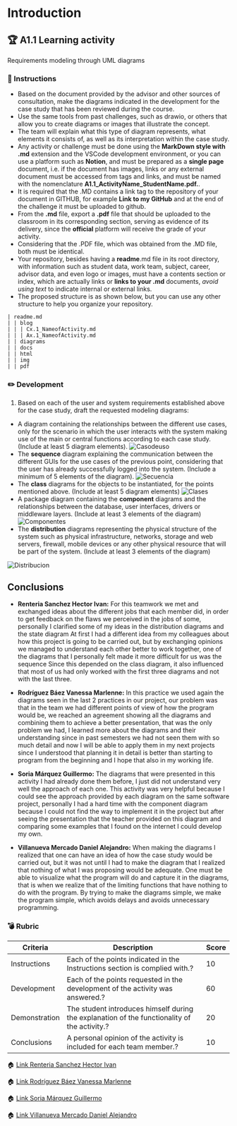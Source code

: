 # Introduction

## :trophy: A1.1 Learning activity

Requirements modeling through UML diagrams

### :blue_book: Instructions

- Based on the document provided by the advisor and other sources of consultation, make the diagrams indicated in the development for the case study that has been reviewed during the course.
- Use the same tools from past challenges, such as drawio, or others that allow you to create diagrams or images that illustrate the concept.
- The team will explain what this type of diagram represents, what elements it consists of, as well as its interpretation within the case study.
- Any activity or challenge must be done using the **MarkDown style with .md** extension and the VSCode development environment, or you can use a platform such as **Notion**, and must be prepared as a **single page** document, i.e. if the document has images, links or any external document must be accessed from tags and links, and must be named with the nomenclature **A1.1_ActivityName_StudentName.pdf.**.
- It is required that the .MD contains a link tag to the repository of your document in GITHUB, for example **Link to my GitHub** and at the end of the challenge it must be uploaded to github.
- From the **.md** file, export a **.pdf** file that should be uploaded to the classroom in its corresponding section, serving as evidence of its delivery, since the **official** platform will receive the grade of your activity.
- Considering that the .PDF file, which was obtained from the .MD file, both must be identical.
- Your repository, besides having a **readme**.md file in its root directory, with information such as student data, work team, subject, career, advisor data, and even logo or images, must have a contents section or index, which are actually links or **links to your .md** documents, _avoid using text_ to indicate internal or external links.
- The proposed structure is as shown below, but you can use any other structure to help you organize your repository.

```
| readme.md
| | blog
| | | Cx.1_NameofActivity.md
| | | Ax.1_NameofActivity.md
| | diagrams
| | docs
| | html
| | img
| | pdf    
```
### :pencil2: Development

1. Based on each of the user and system requirements established above for the case study, draft the requested modeling diagrams:

+ A diagram containing the relationships between the different use cases, only for the scenario in which the user interacts with the system making use of the main or central functions according to each case study. (Include at least 5 diagram elements).
![Casodeuso](../Diagramas/A1.1_Diagrama_Casos_de_Uso.png)
+ The **sequence** diagram explaining the communication between the different GUIs for the use cases of the previous point, considering that the user has already successfully logged into the system. (Include a minimum of 5 elements of the diagram).
![Secuencia](../Diagramas/D.SEcuencia.png)
+ The **class** diagrams for the objects to be instantiated, for the points mentioned above. (Include at least 5 diagram elements)
![Clases](../Diagramas/D.CLases.png)
+ A package diagram containing the **component** diagrams and the relationships between the database, user interfaces, drivers or middleware layers. (Include at least 3 elements of the diagram)
![Componentes](../Diagramas/componenteA1.1.png)
+ The **distribution** diagrams representing the physical structure of the system such as physical infrastructure, networks, storage and web servers, firewall, mobile devices or any other physical resource that will be part of the system. (Include at least 3 elements of the diagram)

![Distribucion](../Diagramas/D.Dis.drawio.png)

## Conclusions 

*  **Renteria Sanchez Hector Ivan:**  For this teamwork we met and exchanged ideas about the different jobs that each member did, in order to get feedback on the flaws we perceived in the jobs of some, personally I clarified some of my ideas in the distribution diagrams and the state diagram At first I had a different idea from my colleagues about how this project is going to be carried out, but by exchanging opinions we managed to understand each other better to work together, one of the diagrams that I personally felt made it more difficult for us was the sequence Since this depended on the class diagram, it also influenced that most of us had only worked with the first three diagrams and not with the last three.
  
*  **Rodríguez Báez Vanessa Marlenne:** In this practice we used again the diagrams seen in the last 2 practices in our project, our problem was that in the team we had different points of view of how the program would be, we reached an agreement showing all the diagrams and combining them to achieve a better presentation, that was the only problem we had, I learned more about the diagrams and their understanding since in past semesters we had not seen them with so much detail and now I will be able to apply them in my next projects since I understood that planning it in detail is better than starting to program from the beginning and I hope that also in my working life. 
  
*  **Soria Márquez Guillermo:** The diagrams that were presented in this activity I had already done them before, I just did not understand very well the approach of each one. This activity was very helpful because I could see the approach provided by each diagram on the same software project, personally I had a hard time with the component diagram because I could not find the way to implement it in the project but after seeing the presentation that the teacher provided on this diagram and comparing some examples that I found on the internet I could develop my own.

*  **Villanueva Mercado Daniel Alejandro:**  When making the diagrams I realized that one can have an idea of how the case study would be carried out, but it was not until I had to make the diagram that I realized that nothing of what I was proposing would be adequate. One must be able to visualize what the program will do and capture it in the diagrams, that is when we realize that of the limiting functions that have nothing to do with the program. By trying to make the diagrams simple, we make the program simple, which avoids delays and avoids unnecessary programming.
### :bomb: Rubric

| Criteria     | Description                                                                                  | Score |
| ------------- | -------------------------------------------------------------------------------------------- | ------- |
| Instructions | Each of the points indicated in the Instructions section is complied with.?            | 10      |  
| Development    | Each of the points requested in the development of the activity was answered.?     | 60      |
| Demonstration  | The student introduces himself during the explanation of the functionality of the activity.?            | 20      |
| Conclusions  | A personal opinion of the activity is included for each team member.? | 10      |

:house: [Link Renteria Sanchez Hector Ivan](https://github.com/IvanRenteria/Analisis-Avanzado-de-Software)

:house: [Link Rodríguez Báez Vanessa Marlenne](https://github.com/vanessamRodriguez/Analisis-Avanzado-de-Software)

:house: [Link Soria Márquez Guillermo](https://github.com/GuillermoSoria97/Analisis_Avanzado_de_Software)

:house: [Link Villanueva Mercado Daniel Alejandro](https://github.com/Dany305/Analisis-Avanzado-de-Software)